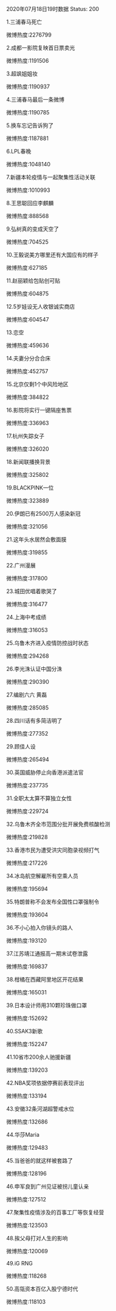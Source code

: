 2020年07月18日19时数据
Status: 200

1.三浦春马死亡

微博热度:2276799

2.成都一影院复映首日票卖光

微博热度:1191506

3.超飒姐姐妆

微博热度:1190937

4.三浦春马最后一条微博

微博热度:1190785

5.换车忘记告诉狗了

微博热度:1187881

6.LPL春晚

微博热度:1048140

7.新疆本轮疫情与一起聚集性活动关联

微博热度:1010993

8.王思聪回应李麒麟

微博热度:888568

9.弘树真的变成天空了

微博热度:704525

10.王毅说美方哪里还有大国应有的样子

微博热度:627185

11.赵丽颖给包贴创可贴

微博热度:604875

12.5岁娃设无人收银诚实商店

微博热度:604547

13.恋空

微博热度:459636

14.夫妻分分合合床

微博热度:452757

15.北京仅剩1个中风险地区

微博热度:384822

16.影院将实行一键隔座售票

微博热度:336963

17.杭州失踪女子

微博热度:326020

18.新闻联播换背景

微博热度:325802

19.BLACKPINK一位

微博热度:323889

20.伊朗已有2500万人感染新冠

微博热度:321056

21.这年头水居然会敷面膜

微博热度:319855

22.广州漫展

微博热度:317800

23.城田优唱着歌哭了

微博热度:316477

24.上海中考成绩

微博热度:316053

25.乌鲁木齐进入疫情防控战时状态

微博热度:294268

26.李光洙认证中国分洙

微博热度:290390

27.编剧六六 黄磊

微博热度:285085

28.四川话有多简洁明了

微博热度:277352

29.顾佳人设

微博热度:265494

30.英国威胁停止向香港派遣法官

微博热度:237735

31.全职太太算不算独立女性

微博热度:229724

32.乌鲁木齐全市范围分批开展免费核酸检测

微博热度:219828

33.香港市民为遭受洪灾同胞录视频打气

微博热度:217226

34.冰岛航空解雇所有空乘人员

微博热度:195694

35.特朗普称不会发布全国性口罩强制令

微博热度:193604

36.不小心拍入你镜头的路人

微博热度:193120

37.江苏靖江通报高一期末试卷泄露

微博热度:169837

38.柑橘在西藏阿里地区开花结果

微博热度:165031

39.日本设计师用310颗珍珠做口罩

微博热度:152692

40.SSAK3新歌

微博热度:152247

41.10省市200余人驰援新疆

微博热度:139203

42.NBA奖项依据停赛前表现评出

微博热度:133194

43.安徽32条河湖超警戒水位

微博热度:132686

44.华莎Maria

微博热度:129483

45.当爸爸的就这样被套路了

微博热度:128196

46.申军良到广州见证被拐儿童认亲

微博热度:127512

47.聚集性疫情涉及的百事工厂等恢复经营

微博热度:123503

48.挨父母打对人生的影响

微博热度:120069

49.iG RNG

微博热度:118268

50.高瓴资本百亿入股宁德时代

微博热度:118103

